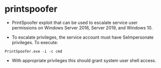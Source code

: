 # printspoofer

- PrintSpoofer exploit that can be used to escalate service user permissions on Windows Server 2016, Server 2019, and Windows 10.

- To escalate privileges, the service account must have SeImpersonate privileges. To execute:
````
PrintSpoofer.exe -i -c cmd
````
- With appropriate privileges this should grant system user shell access.
